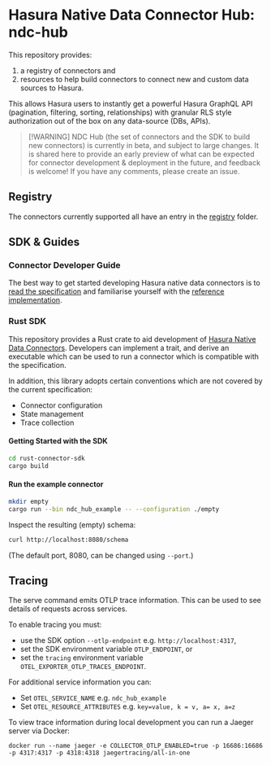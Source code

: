 # Hasura Native Data Connector Hub: ndc-hub

This repository provides:

1. a registry of connectors and
2. resources to help build connectors to connect new and custom data sources to
   Hasura.

This allows Hasura users to instantly get a powerful Hasura GraphQL API
(pagination, filtering, sorting, relationships) with granular RLS style
authorization out of the box on any data-source (DBs, APIs).

> [!WARNING] NDC Hub (the set of connectors and the SDK to build new
> connectors) is currently in beta, and subject to large changes. It is
> shared here to provide an early preview of what can be expected for connector
> development & deployment in the future, and feedback is welcome! If you have
> any comments, please create an issue.

## Registry

The connectors currently supported all have an entry in the [registry](/registry) folder.

## SDK & Guides

### Connector Developer Guide

The best way to get started developing Hasura native data connectors is to
[read the specification](http://hasura.github.io/ndc-spec/) and familiarise
yourself with the [reference
implementation](https://github.com/hasura/ndc-spec/tree/main/ndc-reference).

### Rust SDK

This repository provides a Rust crate to aid development of [Hasura Native Data
Connectors](https://hasura.github.io/ndc-spec/). Developers can implement a
trait, and derive an executable which can be used to run a connector which is
compatible with the specification.

In addition, this library adopts certain conventions which are not covered by
the current specification:

- Connector configuration
- State management
- Trace collection

#### Getting Started with the SDK

```sh
cd rust-connector-sdk
cargo build
```

#### Run the example connector

```sh
mkdir empty
cargo run --bin ndc_hub_example -- --configuration ./empty
```

Inspect the resulting (empty) schema:

```sh
curl http://localhost:8080/schema
```

(The default port, 8080, can be changed using `--port`.)

## Tracing

The serve command emits OTLP trace information. This can be used to see details
of requests across services.

To enable tracing you must:

- use the SDK option `--otlp-endpoint` e.g. `http://localhost:4317`,
- set the SDK environment variable `OTLP_ENDPOINT`, or
- set the `tracing` environment variable `OTEL_EXPORTER_OTLP_TRACES_ENDPOINT`.

For additional service information you can:

- Set `OTEL_SERVICE_NAME` e.g. `ndc_hub_example`
- Set `OTEL_RESOURCE_ATTRIBUTES` e.g. `key=value, k = v, a= x, a=z`

To view trace information during local development you can run a Jaeger server via Docker:

```
docker run --name jaeger -e COLLECTOR_OTLP_ENABLED=true -p 16686:16686 -p 4317:4317 -p 4318:4318 jaegertracing/all-in-one
```
